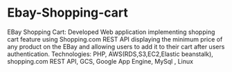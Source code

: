 # Ebay-Shopping-cart
EBay Shopping Cart: Developed Web application implementing shopping cart feature using Shopping.com REST API displaying the minimum price of any product on the EBay and allowing users to add it to their cart after users authentication. Technologies: PHP, AWS(RDS,S3,EC2,Elastic beanstalk), shopping.com REST API, GCS,  Google App Engine, MySql , Linux 
